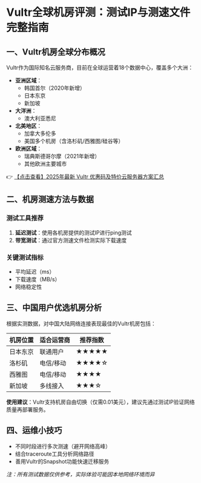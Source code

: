 # Vultr全球机房评测：测试IP与测速文件完整指南

## 一、Vultr机房全球分布概况

Vultr作为国际知名云服务商，目前在全球运营着18个数据中心，覆盖多个大洲：

- **亚洲区域**：
  - 韩国首尔（2020年新增）
  - 日本东京
  - 新加坡
- **大洋洲**：
  - 澳大利亚悉尼
- **北美地区**：
  - 加拿大多伦多
  - 美国多个机房（含洛杉矶/西雅图/硅谷等）
- **欧洲区域**：
  - 瑞典斯德哥尔摩（2021年新增）
  - 其他欧洲主要城市

👉 [【点击查看】2025年最新 Vultr 优惠码及特价云服务器方案汇总](https://bit.ly/VuLtr)

## 二、机房测速方法与数据

### 测试工具推荐
1. **延迟测试**：使用各机房提供的测试IP进行ping测试
2. **带宽测试**：通过官方测速文件检测实际下载速度

### 关键测试指标
- 平均延迟（ms）
- 下载速度（MB/s）
- 网络稳定性

## 三、中国用户优选机房分析

根据实测数据，对中国大陆网络连接表现最佳的Vultr机房包括：

| 机房位置 | 适合运营商 | 推荐指数 |
|---------|-----------|---------|
| 日本东京 | 联通用户 | ★★★★★ |
| 洛杉矶 | 电信/移动 | ★★★★☆ |
| 西雅图 | 电信/移动 | ★★★★ |
| 新加坡 | 多线接入 | ★★★☆ |

**使用建议**：Vultr支持机房自由切换（仅需0.01美元），建议先通过测试IP验证网络质量再部署服务。

## 四、运维小技巧
- 不同时段进行多次测速（避开网络高峰）
- 结合traceroute工具分析网络路径
- 善用Vultr的Snapshot功能快速迁移服务

*注：所有测试数据仅供参考，实际体验可能因本地网络环境而异*